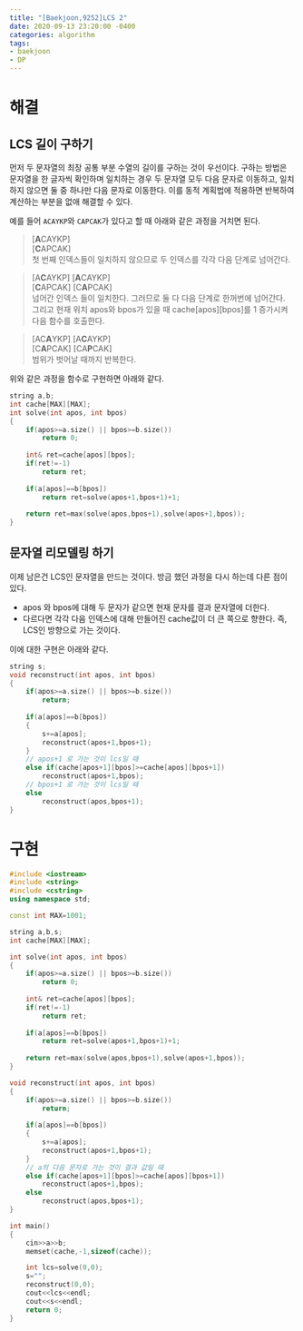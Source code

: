 ```yaml
---
title: "[Baekjoon,9252]LCS 2"
date: 2020-09-13 23:20:00 -0400
categories: algorithm 
tags:
- baekjoon 
- DP
---
```

# 해결 
## LCS 길이 구하기 
먼저 두 문자열의 최장 공통 부분 수열의 길이를 구하는 것이 우선이다. 
구하는 방법은 문자열을 한 글자씩 확인하며 일치하는 경우 두 문자열 모두 다음 문자로 이동하고, 일치하지 않으면 둘 중 하나만 다음 문자로 이동한다. 
이를 동적 계획법에 적용하면 반복하여 계산하는 부분을 없애 해결할 수 있다. 

예를 들어 `ACAYKP`와 `CAPCAK`가 있다고 할 때 아래와 같은 과정을 거치면 된다. 
 
> [**A**CAYKP]  
> [**C**APCAK]  
> 첫 번째 인덱스들이 일치하지 않으므로 두 인덱스를 각각 다음 단계로 넘어간다. 

> [A**C**AYKP] [**A**CAYKP]     
> [**C**APCAK] [C**A**PCAK]  
> 넘어간 인덱스 들이 일치한다. 그러므로 둘 다 다음 단계로 한꺼번에 넘어간다.  
> 그리고 현재 위치 apos와 bpos가 있을 때 cache[apos][bpos]를 1 증가시켜 다음 함수를 호출한다.
   
> [AC**A**YKP] [A**C**AYKP]    
> [C**A**PCAK] [CA**P**CAK]  
> 범위가 벗어날 때까지 반복한다. 

위와 같은 과정을 함수로 구현하면 아래와 같다. 
```cpp
string a,b;
int cache[MAX][MAX];
int solve(int apos, int bpos)
{
    if(apos>=a.size() || bpos>=b.size())
        return 0;
    
    int& ret=cache[apos][bpos];
    if(ret!=-1)
        return ret;
    
    if(a[apos]==b[bpos])
        return ret=solve(apos+1,bpos+1)+1;
    
    return ret=max(solve(apos,bpos+1),solve(apos+1,bpos));
}
```
## 문자열 리모델링 하기 
이제 남은건 LCS인 문자열을 만드는 것이다. 방금 했던 과정을 다시 하는데 다른 점이 있다. 
- apos 와 bpos에 대해 두 문자가 같으면 현재 문자를 결과 문자열에 더한다. 
- 다르다면 각각 다음 인덱스에 대해 만들어진 cache값이 더 큰 쪽으로 향한다. 
  즉, LCS인 방향으로 가는 것이다. 

이에 대한 구현은 아래와 같다.  
```cpp
string s;
void reconstruct(int apos, int bpos)
{
    if(apos>=a.size() || bpos>=b.size())
        return;
    
    if(a[apos]==b[bpos])
    {
        s+=a[apos];
        reconstruct(apos+1,bpos+1);
    }
    // apos+1 로 가는 것이 lcs일 때 
    else if(cache[apos+1][bpos]>=cache[apos][bpos+1])
        reconstruct(apos+1,bpos);
    // bpos+1 로 가는 것이 lcs일 때
    else
        reconstruct(apos,bpos+1);
}
```

# 구현 
```cpp
#include <iostream>
#include <string>
#include <cstring>
using namespace std;

const int MAX=1001;

string a,b,s;
int cache[MAX][MAX];

int solve(int apos, int bpos)
{
    if(apos>=a.size() || bpos>=b.size())
        return 0;
    
    int& ret=cache[apos][bpos];
    if(ret!=-1)
        return ret;
    
    if(a[apos]==b[bpos])
        return ret=solve(apos+1,bpos+1)+1;
    
    return ret=max(solve(apos,bpos+1),solve(apos+1,bpos));
}

void reconstruct(int apos, int bpos)
{
    if(apos>=a.size() || bpos>=b.size())
        return;
    
    if(a[apos]==b[bpos])
    {
        s+=a[apos];
        reconstruct(apos+1,bpos+1);
    }
    // a의 다음 문자로 가는 것이 결과 값일 때 
    else if(cache[apos+1][bpos]>=cache[apos][bpos+1])
        reconstruct(apos+1,bpos);
    else
        reconstruct(apos,bpos+1);
}

int main()
{
    cin>>a>>b;
    memset(cache,-1,sizeof(cache));

    int lcs=solve(0,0);
    s="";
    reconstruct(0,0);
    cout<<lcs<<endl;
    cout<<s<<endl;
    return 0;
}
```
